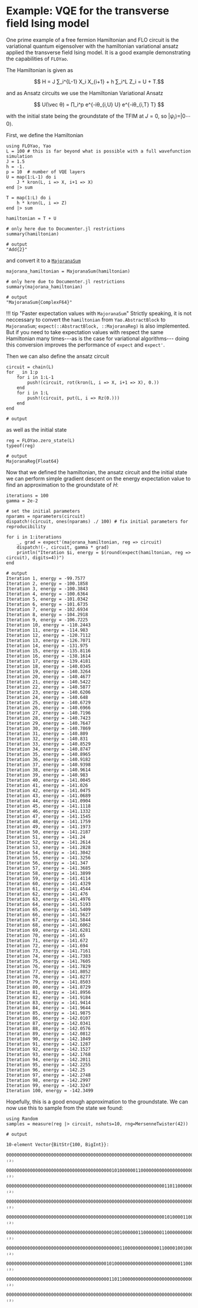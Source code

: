 # Example: VQE for the transverse field Ising model

One prime example of a free fermion Hamiltonian and FLO circuit is 
the variational quantum eigensolver with the hamiltonian variational ansatz 
applied  the transverse field Ising model. It is a good example demonstrating
the capabilities of `FLOYao`.

The Hamiltonian is given as 
```math
    H = J ∑_i^{L-1} X_i X_{i+1} + h ∑_i^L Z_i = U + T.
```
and as Ansatz circuits we use the Hamiltonian Variational Ansatz
```math
    U(\vec θ) = ∏_i^p e^{-iθ_{i,U} U} e^{-iθ_{i,T} T} 
```
with the initial state being the groundstate of the TFIM at $J = 0$, so $|ψ_i⟩ = |0 ⋯ 0⟩$.

First, we define the Hamiltonian

```jldoctest tfimvqe
using FLOYao, Yao
L = 100 # this is far beyond what is possible with a full wavefunction simulation
J = 1.5 
h = -1.
p = 10  # number of VQE layers
U = map(1:L-1) do i
    J * kron(L, i => X, i+1 => X)
end |> sum

T = map(1:L) do i
    h * kron(L, i => Z)
end |> sum

hamiltonian = T + U

# only here due to Documenter.jl restrictions
summary(hamiltonian)

# output
"Add{2}"
```

and convert it to a [`MajoranaSum`](@ref)

```jldoctest tfimvqe
majorana_hamiltonian = MajoranaSum(hamiltonian)

# only here due to Documenter.jl restrictions
summary(majorana_hamiltonian)

# output
"MajoranaSum{ComplexF64}"
```

!!! tip "Faster expectation values with `MajoranaSum`"
    Strictly speaking, it is not neccessary to convert the `hamiltonian`
    from `Yao.AbstractBlock` to `MajoranaSum`; `expect(::AbstractBlock, ::MajoranaReg)`
    is also implemented. But if you need to take expectation values with respect
    the same Hamiltonian many times---as is the case for variational algorithms---
    doing this conversion improves the performance of `expect` and `expect'`.

Then we can also define the ansatz circuit

```jldoctest tfimvqe; output=false
circuit = chain(L)
for _ in 1:p
    for i in 1:L-1
        push!(circuit, rot(kron(L, i => X, i+1 => X), 0.))
    end
    for i in 1:L
        push!(circuit, put(L, i => Rz(0.)))
    end
end

# output
```

as well as the initial state

```jldoctest tfimvqe
reg = FLOYao.zero_state(L)
typeof(reg)

# output
MajoranaReg{Float64}
```

Now that we defined the hamiltonian, the ansatz circuit and the initial state
we can perform simple gradient descent on the energy expectation value to find
an approximation to the groundstate of $H$:


```jldoctest tfimvqe
iterations = 100
gamma = 2e-2

# set the initial parameters
nparams = nparameters(circuit)
dispatch!(circuit, ones(nparams) ./ 100) # fix initial parameters for reproducibility

for i in 1:iterations
    _, grad = expect'(majorana_hamiltonian, reg => circuit)
    dispatch!(-, circuit, gamma * grad)
    println("Iteration $i, energy = $(round(expect(hamiltonian, reg => circuit), digits=4))")
end

# output
Iteration 1, energy = -99.7577
Iteration 2, energy = -100.1858
Iteration 3, energy = -100.3843
Iteration 4, energy = -100.6364
Iteration 5, energy = -101.0342
Iteration 6, energy = -101.6735
Iteration 7, energy = -102.6934
Iteration 8, energy = -104.2918
Iteration 9, energy = -106.7225
Iteration 10, energy = -110.2443
Iteration 11, energy = -114.983
Iteration 12, energy = -120.7112
Iteration 13, energy = -126.7071
Iteration 14, energy = -131.975
Iteration 15, energy = -135.8116
Iteration 16, energy = -138.1614
Iteration 17, energy = -139.4181
Iteration 18, energy = -140.0345
Iteration 19, energy = -140.3264
Iteration 20, energy = -140.4677
Iteration 21, energy = -140.5422
Iteration 22, energy = -140.5877
Iteration 23, energy = -140.6206
Iteration 24, energy = -140.648
Iteration 25, energy = -140.6729
Iteration 26, energy = -140.6966
Iteration 27, energy = -140.7196
Iteration 28, energy = -140.7423
Iteration 29, energy = -140.7647
Iteration 30, energy = -140.7869
Iteration 31, energy = -140.809
Iteration 32, energy = -140.831
Iteration 33, energy = -140.8529
Iteration 34, energy = -140.8747
Iteration 35, energy = -140.8965
Iteration 36, energy = -140.9182
Iteration 37, energy = -140.9398
Iteration 38, energy = -140.9614
Iteration 39, energy = -140.983
Iteration 40, energy = -141.0045
Iteration 41, energy = -141.026
Iteration 42, energy = -141.0475
Iteration 43, energy = -141.0689
Iteration 44, energy = -141.0904
Iteration 45, energy = -141.1118
Iteration 46, energy = -141.1332
Iteration 47, energy = -141.1545
Iteration 48, energy = -141.1759
Iteration 49, energy = -141.1973
Iteration 50, energy = -141.2187
Iteration 51, energy = -141.24
Iteration 52, energy = -141.2614
Iteration 53, energy = -141.2828
Iteration 54, energy = -141.3042
Iteration 55, energy = -141.3256
Iteration 56, energy = -141.347
Iteration 57, energy = -141.3685
Iteration 58, energy = -141.3899
Iteration 59, energy = -141.4114
Iteration 60, energy = -141.4329
Iteration 61, energy = -141.4544
Iteration 62, energy = -141.476
Iteration 63, energy = -141.4976
Iteration 64, energy = -141.5193
Iteration 65, energy = -141.5409
Iteration 66, energy = -141.5627
Iteration 67, energy = -141.5844
Iteration 68, energy = -141.6062
Iteration 69, energy = -141.6281
Iteration 70, energy = -141.65
Iteration 71, energy = -141.672
Iteration 72, energy = -141.694
Iteration 73, energy = -141.7161
Iteration 74, energy = -141.7383
Iteration 75, energy = -141.7605
Iteration 76, energy = -141.7829
Iteration 77, energy = -141.8052
Iteration 78, energy = -141.8277
Iteration 79, energy = -141.8503
Iteration 80, energy = -141.8729
Iteration 81, energy = -141.8956
Iteration 82, energy = -141.9184
Iteration 83, energy = -141.9414
Iteration 84, energy = -141.9644
Iteration 85, energy = -141.9875
Iteration 86, energy = -142.0107
Iteration 87, energy = -142.0341
Iteration 88, energy = -142.0576
Iteration 89, energy = -142.0812
Iteration 90, energy = -142.1049
Iteration 91, energy = -142.1287
Iteration 92, energy = -142.1527
Iteration 93, energy = -142.1768
Iteration 94, energy = -142.2011
Iteration 95, energy = -142.2255
Iteration 96, energy = -142.25
Iteration 97, energy = -142.2748
Iteration 98, energy = -142.2997
Iteration 99, energy = -142.3247
Iteration 100, energy = -142.3499
```

Hopefully, this is a good enough approximation to the groundstate. We can now 
use this to sample from the state we found:

```jldoctest tfimvqe
using Random
samples = measure(reg |> circuit, nshots=10, rng=MersenneTwister(42))

# output

10-element Vector{BitStr{100, BigInt}}:
 0000000000000000000000000000000000000000000000000000000000000000000000000000000000000000000000000000 ₍₂₎
 0000000000000000000000000000000000000000101000000110000000000000000000000000000000000000000000000000 ₍₂₎
 0000000000000000000000000000000000000000000000000000000000001101100000000011001100000001100000000000 ₍₂₎
 0000000000000000000000000000000000000000000000000000000000000000000000000011000110000001010011000000 ₍₂₎
 0000000000000000000000000000000000000000000000000000000000001010000110000000000000000000000000000000 ₍₂₎
 0000000000000000000000000000000000000000100100000011000000011000000000000000000000000000110000000000 ₍₂₎
 0000000000000000000000000000000000000000000110000000000000110000100100000000000000110000000000000011 ₍₂₎
 0000000000000000000000000000000000000010100000000000000000000000001100000000000110000000000000000000 ₍₂₎
 0000000000000000000000000000000000000001101100000000000000000000000000000000000000000011000000000000 ₍₂₎
 0000000000000000000000000000000000000000000000000000000000000000000000000000000000000000000000000000 ₍₂₎
```
